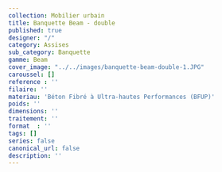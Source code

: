 ```yaml
---
collection: Mobilier urbain
title: Banquette Beam - double
published: true
designer: "/"
category: Assises
sub_category: Banquette
gamme: Beam
cover_image: "../../images/banquette-beam-double-1.JPG"
caroussel: []
reference : ''
filaire: ''
materiau: 'Béton Fibré à Ultra-hautes Performances (BFUP)'
poids: ''
dimensions: ''
traitement: ''
format  : ''
tags: []
series: false
canonical_url: false
description: ''
---
```

